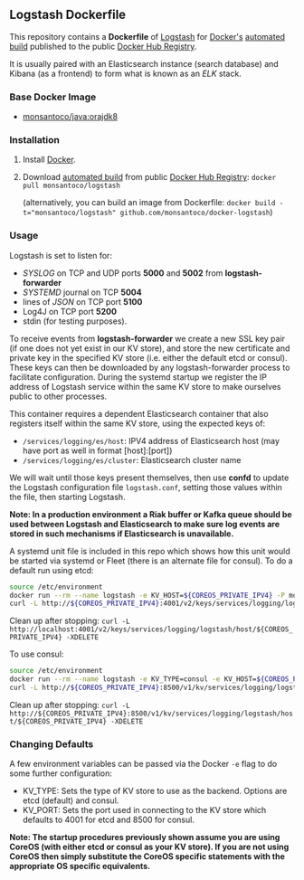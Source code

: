## Logstash Dockerfile

This repository contains a **Dockerfile** of [Logstash](http://www.elasticsearch.org/) for [Docker's](https://www.docker.com/) [automated build](https://registry.hub.docker.com/u/monsantoco/logstash/) published to the public [Docker Hub Registry](https://registry.hub.docker.com/).

It is usually paired with an Elasticsearch instance (search database) and Kibana (as a frontend) to form what is known as an *ELK* stack.

### Base Docker Image

* [monsantoco/java:orajdk8](https://registry.hub.docker.com/u/monsantoco/java/)

### Installation

1. Install [Docker](https://www.docker.com/).

2. Download [automated build](https://registry.hub.docker.com/u/monsantoco/logstash/) from public [Docker Hub Registry](https://registry.hub.docker.com/): `docker pull monsantoco/logstash`

   (alternatively, you can build an image from Dockerfile: `docker build -t="monsantoco/logstash" github.com/monsantoco/docker-logstash`)

### Usage
Logstash is set to listen for:
- _SYSLOG_ on TCP and UDP ports **5000** and **5002** from **logstash-forwarder**
- _SYSTEMD_ journal on TCP **5004**
- lines of _JSON_ on TCP port **5100**
- Log4J on TCP port **5200**
- stdin (for testing purposes).

To receive events from **logstash-forwarder** we create a new SSL key pair (if one does not yet exist in our KV store), and store the new certificate and private key in the specified KV store (i.e. either the default etcd or consul). These keys can then be downloaded by any logstash-forwarder process to facilitate configuration. During the systemd startup we register the IP address of Logstash service within the same KV store to make ourselves public to other processes.

This container requires a dependent Elasticsearch container that also registers itself within the same KV store, using the expected keys of:

- `/services/logging/es/host`: IPV4 address of Elasticsearch host (may have port as well in format [host]:[port])
- `/services/logging/es/cluster`: Elasticsearch cluster name

We will wait until those keys present themselves, then use **confd** to update the Logstash configuration file `logstash.conf`, setting those values within the file, then starting Logstash.

**Note: In a production environment a Riak buffer or Kafka queue should be used between Logstash and Elasticsearch to make sure log events are stored in such mechanisms if Elasticsearch is unavailable.**

A systemd unit file is included in this repo which shows how this unit would be started via systemd or Fleet (there is an alternate file for consul). To do a default run using etcd:

```sh
source /etc/environment
docker run --rm --name logstash -e KV_HOST=${COREOS_PRIVATE_IPV4} -P monsantoco/logstash
curl -L http://${COREOS_PRIVATE_IPV4}:4001/v2/keys/services/logging/logstash/host/${COREOS_PRIVATE_IPV4} -XPUT -d value="%H"
```

Clean up after stopping: `curl -L http://localhost:4001/v2/keys/services/logging/logstash/host/${COREOS_PRIVATE_IPV4} -XDELETE`

To use consul:
```sh
source /etc/environment
docker run --rm --name logstash -e KV_TYPE=consul -e KV_HOST=${COREOS_PRIVATE_IPV4} -P monsantoco/logstash
curl -L http://${COREOS_PRIVATE_IPV4}:8500/v1/kv/services/logging/logstash/host/${COREOS_PRIVATE_IPV4} -XPUT -d value="%H"
```

Clean up after stopping: `curl -L http://${COREOS_PRIVATE_IPV4}:8500/v1/kv/services/logging/logstash/host/${COREOS_PRIVATE_IPV4} -XDELETE`

### Changing Defaults
A few environment variables can be passed via the Docker `-e` flag to do some further configuration:

  - KV_TYPE: Sets the type of KV store to use as the backend. Options are etcd (default) and consul.
  - KV_PORT: Sets the port used in connecting to the KV store which defaults to 4001 for etcd and 8500 for consul.

**Note: The startup procedures previously shown assume you are using CoreOS (with either etcd or consul as your KV store). If you are not using CoreOS then simply substitute the CoreOS specific statements with the appropriate OS specific equivalents.**
